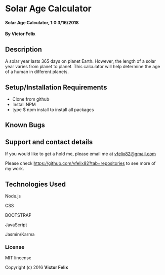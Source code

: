 # Solar Age Calculator

#### Solar Age Calculator, 1.0 3/16/2018

#### By **Victor Felix**

## Description

A solar year lasts 365 days on planet Earth. However, the length of a solar year varies from planet to planet. This calculator will help determine the age of a human in different planets.

## Setup/Installation Requirements

* Clone from github
* Install NPM
* type $ npm install to install all packages

## Known Bugs

## Support and contact details

If you would like to get a hold me, please email me at vfelix82@gmail.com

Please check https://github.com/vfelix82?tab=repositories to see more of my work.


## Technologies Used

Node.js

CSS

BOOTSTRAP

JavaScript

Jasmin/Karma

### License

MIT lincense

Copyright (c) 2016 **Victor Felix**
